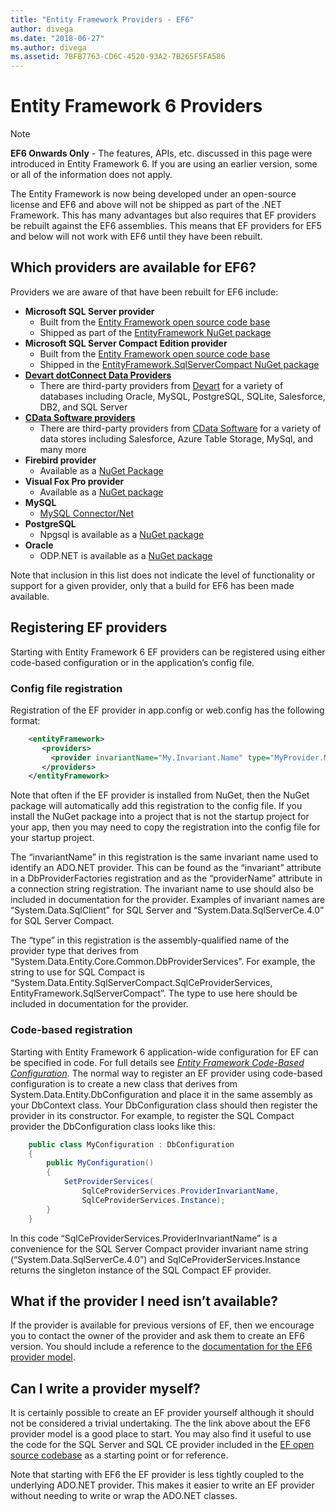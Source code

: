 ```yaml
---
title: "Entity Framework Providers - EF6"
author: divega
ms.date: "2018-06-27"
ms.author: divega
ms.assetid: 7BFB7763-CD6C-4520-93A2-7B265F5FA586
---
```


# Entity Framework 6 Providers
> [!NOTE]
> **EF6 Onwards Only** - The features, APIs, etc. discussed in this page were introduced in Entity Framework 6. If you are using an earlier version, some or all of the information does not apply.

The Entity Framework is now being developed under an open-source license and EF6 and above will not be shipped as part of the .NET Framework. This has many advantages but also requires that EF providers be rebuilt against the EF6 assemblies. This means that EF providers for EF5 and below will not work with EF6 until they have been rebuilt.

## Which providers are available for EF6?

Providers we are aware of that have been rebuilt for EF6 include:

*   **Microsoft SQL Server provider**
    *   Built from the [Entity Framework open source code base](http://github.com/aspnet/EntityFramework6)
    *   Shipped as part of the [EntityFramework NuGet package](http://nuget.org/packages/EntityFramework)
*   **Microsoft SQL Server Compact Edition provider**
    *   Built from the [Entity Framework open source code base](http://github.com/aspnet/EntityFramework6)
    *   Shipped in the [EntityFramework.SqlServerCompact NuGet package](http://nuget.org/packages/EntityFramework.SqlServerCompact)
*   [**Devart dotConnect Data Providers**](http://www.devart.com/dotconnect/)
    *   There are third-party providers from [Devart](http://www.devart.com/) for a variety of databases including Oracle, MySQL, PostgreSQL, SQLite, Salesforce, DB2, and SQL Server
*   [**CData Software providers**](http://www.cdata.com/ado/)
    *   There are third-party providers from [CData Software](http://www.cdata.com/ado/) for a variety of data stores including Salesforce, Azure Table Storage, MySql, and many more
*   **Firebird provider**
    *   Available as a [NuGet Package](http://www.nuget.org/packages/FirebirdSql.Data.FirebirdClient/)
*   **Visual Fox Pro provider**
    *   Available as a [NuGet package](https://www.nuget.org/packages/VFPEntityFrameworkProvider2/)
*   **MySQL**
    *   [MySQL Connector/Net](http://dev.mysql.com/downloads/connector/net/)
*   **PostgreSQL**
    *   Npgsql is available as a [NuGet package](http://www.nuget.org/packages/Npgsql.EF6/)
*   **Oracle**
    *   ODP.NET is available as a [NuGet package](https://www.nuget.org/packages/Oracle.ManagedDataAccess.EntityFramework/)

Note that inclusion in this list does not indicate the level of functionality or support for a given provider, only that a build for EF6 has been made available.

## Registering EF providers

Starting with Entity Framework 6 EF providers can be registered using either code-based configuration or in the application’s config file.

### Config file registration

Registration of the EF provider in app.config or web.config has the following format:


``` xml
    <entityFramework>
       <providers>
         <provider invariantName="My.Invariant.Name" type="MyProvider.MyProviderServices, MyAssembly" />
       </providers>
    </entityFramework>
```

Note that often if the EF provider is installed from NuGet, then the NuGet package will automatically add this registration to the config file. If you install the NuGet package into a project that is not the startup project for your app, then you may need to copy the registration into the config file for your startup project.

The “invariantName” in this registration is the same invariant name used to identify an ADO.NET provider. This can be found as the “invariant” attribute in a DbProviderFactories registration and as the “providerName” attribute in a connection string registration. The invariant name to use should also be included in documentation for the provider. Examples of invariant names are “System.Data.SqlClient” for SQL Server and “System.Data.SqlServerCe.4.0” for SQL Server Compact.

The “type” in this registration is the assembly-qualified name of the provider type that derives from “System.Data.Entity.Core.Common.DbProviderServices”. For example, the string to use for SQL Compact is “System.Data.Entity.SqlServerCompact.SqlCeProviderServices, EntityFramework.SqlServerCompact”. The type to use here should be included in documentation for the provider.

### Code-based registration

Starting with Entity Framework 6 application-wide configuration for EF can be specified in code. For full details see _[Entity Framework Code-Based Configuration](https://msdn.microsoft.com/en-us/data/jj680699)_. The normal way to register an EF provider using code-based configuration is to create a new class that derives from System.Data.Entity.DbConfiguration and place it in the same assembly as your DbContext class. Your DbConfiguration class should then register the provider in its constructor. For example, to register the SQL Compact provider the DbConfiguration class looks like this:

``` csharp
    public class MyConfiguration : DbConfiguration
    {
        public MyConfiguration()
        {
            SetProviderServices(
                SqlCeProviderServices.ProviderInvariantName,
                SqlCeProviderServices.Instance);
        }
    }
```

In this code “SqlCeProviderServices.ProviderInvariantName” is a convenience for the SQL Server Compact provider invariant name string (“System.Data.SqlServerCe.4.0”) and SqlCeProviderServices.Instance returns the singleton instance of the SQL Compact EF provider.

## What if the provider I need isn’t available?

If the provider is available for previous versions of EF, then we encourage you to contact the owner of the provider and ask them to create an EF6 version. You should include a reference to the [documentation for the EF6 provider model](~/ef6/fundamentals/providers/provider-model.md).

## Can I write a provider myself?

It is certainly possible to create an EF provider yourself although it should not be considered a trivial undertaking. The the link above about the EF6 provider model is a good place to start. You may also find it useful to use the code for the SQL Server and SQL CE provider included in the [EF open source codebase](https://github.com/aspnet/EntityFramework6) as a starting point or for reference.

Note that starting with EF6 the EF provider is less tightly coupled to the underlying ADO.NET provider. This makes it easier to write an EF provider without needing to write or wrap the ADO.NET classes.
